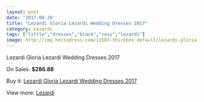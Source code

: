 ```yaml
---
layout: post
date: '2017-08-26'
title: "Lezardi Gloria Lezardi Wedding Dresses 2017"
category: Lezardi
tags: ["little","dresses","black","rosy","lezardi"]
image: http://img.hectodress.com/11587-thickbox_default/lezardi-gloria-lezardi-wedding-dresses-2013.jpg
---
```

Lezardi Gloria Lezardi Wedding Dresses 2017

On Sales: **$286.88**
<a href="https://www.hectodress.com/lezardi/5714-lezardi-gloria-lezardi-wedding-dresses-2013.html"><amp-img layout="responsive" width="600" height="600" src="//img.hectodress.com/11587-thickbox_default/lezardi-gloria-lezardi-wedding-dresses-2013.jpg" alt="Lezardi Gloria Lezardi Wedding Dresses 2017 0" /></a>
<a href="https://www.hectodress.com/lezardi/5714-lezardi-gloria-lezardi-wedding-dresses-2013.html"><amp-img layout="responsive" width="600" height="600" src="//img.hectodress.com/11588-thickbox_default/lezardi-gloria-lezardi-wedding-dresses-2013.jpg" alt="Lezardi Gloria Lezardi Wedding Dresses 2017 1" /></a>

Buy it: [Lezardi Gloria Lezardi Wedding Dresses 2017](https://www.hectodress.com/lezardi/5714-lezardi-gloria-lezardi-wedding-dresses-2013.html "Lezardi Gloria Lezardi Wedding Dresses 2017")

View more: [Lezardi](https://www.hectodress.com/97-lezardi "Lezardi")